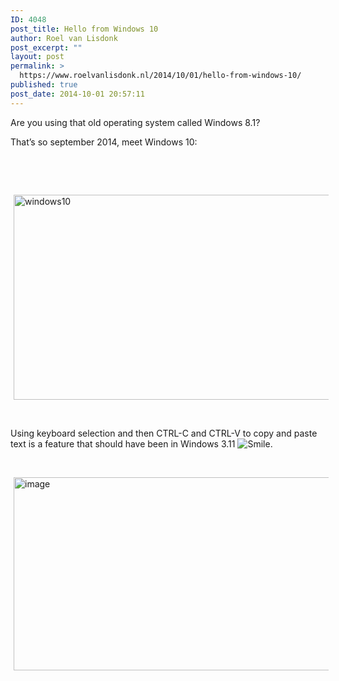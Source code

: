```yaml
---
ID: 4048
post_title: Hello from Windows 10
author: Roel van Lisdonk
post_excerpt: ""
layout: post
permalink: >
  https://www.roelvanlisdonk.nl/2014/10/01/hello-from-windows-10/
published: true
post_date: 2014-10-01 20:57:11
---
```

<p>Are you using that old operating system called Windows 8.1?</p>  <p>That’s so september 2014, meet Windows 10:</p>  <p>&#160;</p>  <p>&#160;</p>  <p><a href="http://www.roelvanlisdonk.nl/wp-content/uploads/2014/10/windows10.png" rel="lightbox"><img title="windows10" style="border-top: 0px; border-right: 0px; background-image: none; border-bottom: 0px; padding-top: 0px; padding-left: 0px; border-left: 0px; margin: 0px 5px; display: inline; padding-right: 0px" border="0" alt="windows10" src="http://www.roelvanlisdonk.nl/wp-content/uploads/2014/10/windows10_thumb.png" width="580" height="328" /></a></p>  <p>&#160;</p>  <p>Using keyboard selection and then CTRL-C and CTRL-V to copy and paste text is a feature that should have been in Windows 3.11 <img class="wlEmoticon wlEmoticon-smile" style="border-top-style: none; border-left-style: none; border-bottom-style: none; border-right-style: none" alt="Smile" src="http://www.roelvanlisdonk.nl/wp-content/uploads/2014/10/wlEmoticon-smile.png" />.</p>  <p>&#160;</p>  <p><a href="http://www.roelvanlisdonk.nl/wp-content/uploads/2014/10/image.png" rel="lightbox"><img title="image" style="border-top: 0px; border-right: 0px; background-image: none; border-bottom: 0px; padding-top: 0px; padding-left: 0px; border-left: 0px; margin: 0px 5px; display: inline; padding-right: 0px" border="0" alt="image" src="http://www.roelvanlisdonk.nl/wp-content/uploads/2014/10/image_thumb.png" width="580" height="309" /></a></p>